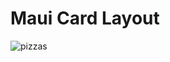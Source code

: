 # Maui Card Layout

![pizzas](https://github.com/erossini/MauiCardLayout/assets/9497415/63f5c93d-524c-4d60-bba2-fd48d52b7d44)
